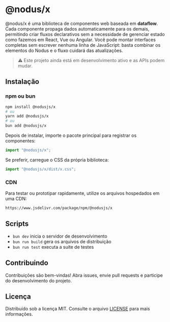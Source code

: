 # @nodus/x

@nodus/x é uma biblioteca de componentes web baseada em **dataflow**. Cada componente propaga dados automaticamente para os demais, permitindo criar fluxos declarativos sem a necessidade de gerenciar estado como fazemos em React, Vue ou Angular. Você pode montar interfaces completas sem escrever nenhuma linha de JavaScript: basta combinar os elementos do Nodus e o fluxo cuidará das atualizações.

> ⚠️  Este projeto ainda está em desenvolvimento ativo e as APIs podem mudar.

## Instalação

### npm ou bun

```bash
npm install @nodusjs/x
# ou
yarn add @nodusjs/x
# ou
bun add @nodusjs/x
```

Depois de instalar, importe o pacote principal para registrar os componentes:

```javascript
import "@nodusjs/x";
```

Se preferir, carregue o CSS da própria biblioteca:

```javascript
import "@nodusjs/x/dist/x.css";
```

### CDN

Para testar ou prototipar rapidamente, utilize os arquivos hospedados em uma CDN:

```txt
https://www.jsdelivr.com/package/npm/@nodusjs/x
```

## Scripts

- `bun dev` inicia o servidor de desenvolvimento
- `bun run build` gera os arquivos de distribuição
- `bun run test` executa a suíte de testes

## Contribuindo

Contribuições são bem-vindas! Abra issues, envie pull requests e participe do desenvolvimento do projeto.

## Licença

Distribuído sob a licença MIT. Consulte o arquivo [LICENSE](LICENSE) para mais informações.
